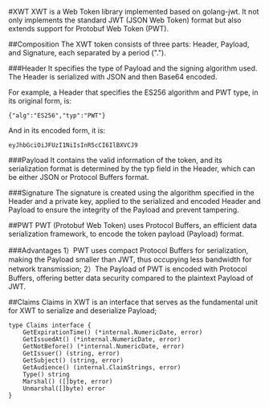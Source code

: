 #XWT
XWT is a Web Token library implemented based on golang-jwt. It not only implements the standard JWT (JSON Web Token) format but also extends support for Protobuf Web Token (PWT).

##Composition
The XWT token consists of three parts: Header, Payload, and Signature, each separated by a period (".").

###Header
It specifies the type of Payload and the signing algorithm used. The Header is serialized with JSON and then Base64 encoded.

For example, a Header that specifies the ES256 algorithm and PWT type, in its original form, is:

```
{"alg":"ES256","typ":"PWT"}
```

And in its encoded form, it is:
```
eyJhbGciOiJFUzI1NiIsInR5cCI6IlBXVCJ9
```

###Payload
It contains the valid information of the token, and its serialization format is determined by the typ field in the Header, which can be either JSON or Protocol Buffers format.

###Signature
The signature is created using the algorithm specified in the Header and a private key, applied to the serialized and encoded Header and Payload to ensure the integrity of the Payload and prevent tampering.

##PWT
PWT (Protobuf Web Token) uses Protocol Buffers, an efficient data serialization framework, to encode the token payload (Payload) format.

###Advantages
1）PWT uses compact Protocol Buffers for serialization, making the Payload smaller than JWT, thus occupying less bandwidth for network transmission;
2）The Payload of PWT is encoded with Protocol Buffers, offering better data security compared to the plaintext Payload of JWT.

##Claims
Claims in XWT is an interface that serves as the fundamental unit for XWT to serialize and deserialize Payload;

```
type Claims interface {
    GetExpirationTime() (*internal.NumericDate, error)
    GetIssuedAt() (*internal.NumericDate, error)
    GetNotBefore() (*internal.NumericDate, error)
    GetIssuer() (string, error)
    GetSubject() (string, error)
    GetAudience() (internal.ClaimStrings, error)
    Type() string
    Marshal() ([]byte, error)
    Unmarshal([]byte) error
}
```
